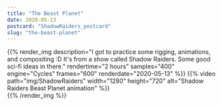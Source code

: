 ```yaml
---
title: "The Beast Planet"
date: 2020-05-13
postcard: "ShadowRaiders_postcard"
slug: "the-beast-planet"
---
```


{{% render_img
  description="I got to practice some rigging, animations, and compositing :D It's from a show called Shadow Raiders. Some good sci-fi ideas in there." 
  rendertime="2 hours"
  samples="400"
  engine="Cycles" 
  frames="600" 
  renderdate="2020-05-13" %}}
{{% video path="img/ShadowRaiders" width="1280" height="720" alt="Shadow Raiders Beast Planet animation" %}}  
{{% /render_img %}}


